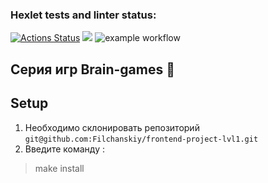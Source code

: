 ### Hexlet tests and linter status:

[![Actions Status](https://github.com/Filchanskiy/frontend-project-lvl1/workflows/hexlet-check/badge.svg)](https://github.com/Filchanskiy/frontend-project-lvl1/actions)
<a href="https://codeclimate.com/github/Filchanskiy/frontend-project-lvl1/maintainability"><img src="https://api.codeclimate.com/v1/badges/110256b442e7a8ad699d/maintainability" /></a>
![example workflow](https://github.com/Filchanskiy/frontend-project-lvl1/actions/workflows/testBrain.yml/badge.svg)

## Серия игр Brain-games :brain:
## Setup
1. Необходимо склонировать репозиторий `git@github.com:Filchanskiy/frontend-project-lvl1.git`
2. Введите команду :
>make install